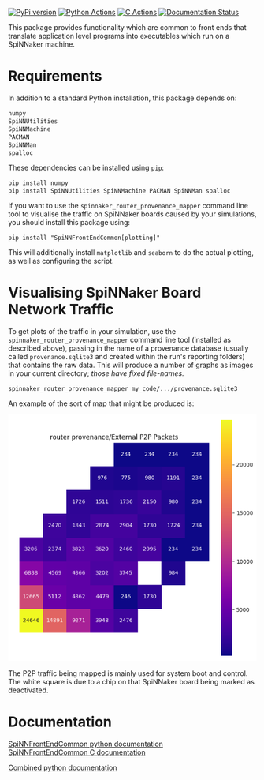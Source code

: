 [![PyPi version](https://img.shields.io/pypi/v/SpiNNFrontEndCommon.svg?style=flat)](https://pypi.org/project/SpiNNFrontEndCommon/)
[![Python Actions](https://github.com/SpiNNakerManchester/SpiNNFrontEndCommon/actions/workflows/python_actions.yml/badge.svg)](https://github.com/SpiNNakerManchester/SpiNNFrontEndCommon/actions/workflows/python_actions.yml)
[![C Actions](https://github.com/SpiNNakerManchester/SpiNNFrontEndCommon/actions/workflows/c_actions.yml/badge.svg)](https://github.com/SpiNNakerManchester/SpiNNFrontEndCommon/actions/workflows/c_actions.yml)
[![Documentation Status](https://readthedocs.org/projects/spinnfrontendcommon/badge/?version=latest)](https://spinnfrontendcommon.readthedocs.io/en/latest)

This package provides functionality which are common to front ends that
translate application level programs into executables which run on a SpiNNaker
machine.

Requirements
============

In addition to a standard Python installation, this package depends on:

    numpy
    SpiNNUtilities
    SpiNNMachine
    PACMAN
    SpiNNMan
    spalloc

These dependencies can be installed using `pip`:

    pip install numpy
    pip install SpiNNUtilities SpiNNMachine PACMAN SpiNNMan spalloc

If you want to use the `spinnaker_router_provenance_mapper` command line tool
to visualise the traffic on SpiNNaker boards caused by your simulations, you
should install this package using:

    pip install "SpiNNFrontEndCommon[plotting]"

This will additionally install `matplotlib` and `seaborn` to do the actual
plotting, as well as configuring the script.

Visualising SpiNNaker Board Network Traffic
===========================================

To get plots of the traffic in your simulation, use the
`spinnaker_router_provenance_mapper` command line tool (installed as described
above), passing in the name of a provenance database (usually called
`provenance.sqlite3` and created within the run's reporting folders) that
contains the raw data. This will produce a number of graphs as images in your
current directory; _those have fixed file-names._

    spinnaker_router_provenance_mapper my_code/.../provenance.sqlite3

An example of the sort of map that might be produced is:

![External_P2P_Packets](.images/External_P2P_Packets.png)

The P2P traffic being mapped is mainly used for system boot and control.
The white square is due to a chip on that SpiNNaker board being marked as
deactivated.

Documentation
=============
[SpiNNFrontEndCommon python documentation](https://spinnfrontendcommon.readthedocs.io/en/latest)
<br>
[SpiNNFrontEndCommon C documentation](https://spinnfrontendcommon.readthedocs.io/en/latest)

[Combined python documentation](http://spinnakermanchester.readthedocs.io/en/latest)
